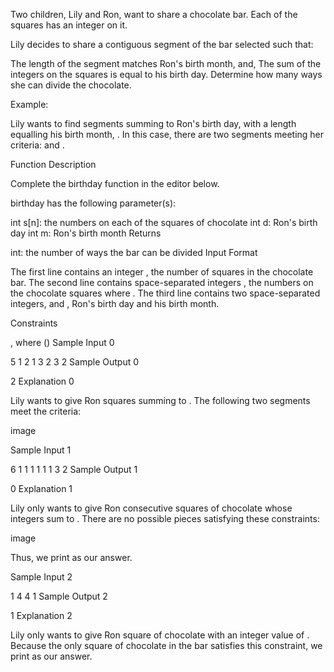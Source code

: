 Two children, Lily and Ron, want to share a chocolate bar. Each of the squares has an integer on it.

Lily decides to share a contiguous segment of the bar selected such that:

The length of the segment matches Ron's birth month, and,
The sum of the integers on the squares is equal to his birth day.
Determine how many ways she can divide the chocolate.

Example:

Lily wants to find segments summing to Ron's birth day,  with a length equalling his birth month, . In this case, there are two segments meeting her criteria:  and .

Function Description

Complete the birthday function in the editor below.

birthday has the following parameter(s):

int s[n]: the numbers on each of the squares of chocolate
int d: Ron's birth day
int m: Ron's birth month
Returns

int: the number of ways the bar can be divided
Input Format

The first line contains an integer , the number of squares in the chocolate bar.
The second line contains  space-separated integers , the numbers on the chocolate squares where .
The third line contains two space-separated integers,  and , Ron's birth day and his birth month.

Constraints

, where ()
Sample Input 0

5
1 2 1 3 2
3 2
Sample Output 0

2
Explanation 0

Lily wants to give Ron  squares summing to . The following two segments meet the criteria:

image

Sample Input 1

6
1 1 1 1 1 1
3 2
Sample Output 1

0
Explanation 1

Lily only wants to give Ron  consecutive squares of chocolate whose integers sum to . There are no possible pieces satisfying these constraints:

image

Thus, we print  as our answer.

Sample Input 2

1
4
4 1
Sample Output 2

1
Explanation 2

Lily only wants to give Ron  square of chocolate with an integer value of . Because the only square of chocolate in the bar satisfies this constraint, we print  as our answer.
